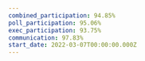 ```yaml
---
combined_participation: 94.85%
poll_participation: 95.06%
exec_participation: 93.75%
communication: 97.83%
start_date: 2022-03-07T00:00:00.000Z
---
```

